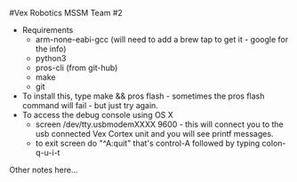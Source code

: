 #Vex Robotics MSSM Team #2

* Requirements
  * arm-none-eabi-gcc (will need to add a brew tap to get it - google for the info)
  * python3
  * pros-cli (from git-hub)
  * make
  * git
* To install this, type make && pros flash - sometimes the pros flash command will fail - but just try again.
* To access the debug console using OS X
  * screen /dev/tty.usbmodemXXXX 9600 - this will connect you to the usb connected Vex Cortex unit and you will see printf messages.
  * to exit screen do "^A:quit"  that's control-A followed by typing colon-q-u-i-t<enter>


Other notes here...

